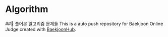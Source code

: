 # Algorithm
## 풀어본 알고리즘 문제들
This is a auto push repository for Baekjoon Online Judge created with [BaekjoonHub](https://github.com/BaekjoonHub/BaekjoonHub).
